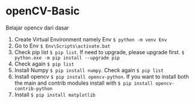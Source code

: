 # openCV-Basic

Belajar opencv dari dasar

1. Create Virtual Environment namely Env `$ python -m venv Env`
2. Go to Env `$ Env\Scripts\activate.bat`
3. Check pip list `$ pip list`. If need to upgrade, please upgrade first. `$ python.exe -m pip install --upgrade pip`
4. Check again `$ pip list`
5. Install Numpy `$ pip install numpy`. Check again `$ pip list`
6. Install opencv `$ pip install opencv-python`. If you want to install both the main and contrib modules install with `$ pip install opencv-contrib-python`
7. Install `$ pip install matplotlib`
